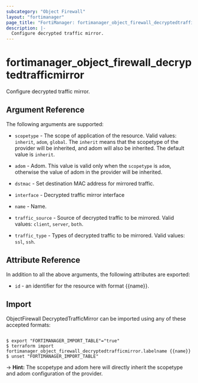 ```yaml
---
subcategory: "Object Firewall"
layout: "fortimanager"
page_title: "FortiManager: fortimanager_object_firewall_decryptedtrafficmirror"
description: |-
  Configure decrypted traffic mirror.
---
```


# fortimanager_object_firewall_decryptedtrafficmirror
Configure decrypted traffic mirror.

## Argument Reference


The following arguments are supported:

* `scopetype` - The scope of application of the resource. Valid values: `inherit`, `adom`, `global`. The `inherit` means that the scopetype of the provider will be inherited, and adom will also be inherited. The default value is `inherit`.
* `adom` - Adom. This value is valid only when the `scopetype` is `adom`, otherwise the value of adom in the provider will be inherited.

* `dstmac` - Set destination MAC address for mirrored traffic.
* `interface` - Decrypted traffic mirror interface
* `name` - Name.
* `traffic_source` - Source of decrypted traffic to be mirrored. Valid values: `client`, `server`, `both`.

* `traffic_type` - Types of decrypted traffic to be mirrored. Valid values: `ssl`, `ssh`.



## Attribute Reference

In addition to all the above arguments, the following attributes are exported:
* `id` - an identifier for the resource with format {{name}}.

## Import

ObjectFirewall DecryptedTrafficMirror can be imported using any of these accepted formats:
```

$ export "FORTIMANAGER_IMPORT_TABLE"="true"
$ terraform import fortimanager_object_firewall_decryptedtrafficmirror.labelname {{name}}
$ unset "FORTIMANAGER_IMPORT_TABLE"
```
-> **Hint:** The scopetype and adom here will directly inherit the scopetype and adom configuration of the provider.
